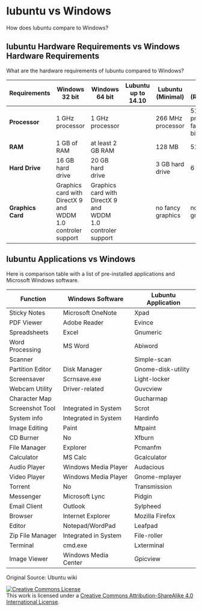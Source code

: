 # lubuntu vs Windows

How does lubuntu compare to Windows?

## lubuntu Hardware Requirements vs Windows Hardware Requirements

What are the hardware requirements of lubuntu compared to Windows?

| **Requirements** | **Windows 32 bit** |  **Windows 64 bit** | **Lubuntu up to 14.10** |  **Lubuntu (Minimal)** | **Lubuntu (Recommended)**  |
|------------------|--------------------|---------------------|-------------------------|-----------------------|----------------------------|
| **Processor** | 1 GHz processor | 1 GHz processor |          |  266 MHz processor | 512 MHz processor or faster, 32 or 64 bit |
| **RAM** | 1 GB of RAM | at least 2 GB RAM |             | 128 MB|512 MB of RAM|
| **Hard Drive**  |16 GB hard drive | 20 GB hard drive  |             |  3 GB hard drive  |  6 GB hard drive  |
| **Graphics Card** | Graphics card with DirectX 9 and WDDM 1.0 controler support | Graphics card with DirectX 9 and WDDM 1.0 controler support  |             | no fancy graphics | no fancy graphics |

## lubuntu Applications vs Windows

Here is comparison table with a list of pre-installed applications and Microsoft Windows software.

|**Function**       	|**Windows Software** 	|**Lubuntu Application**  |
|-------------------	|----------------------	|---------------------	|
| Sticky Notes       	| Microsoft OneNote    	| Xpad                	|
| PDF Viewer        	| Adobe Reader         	| Evince              	|
| Spreadsheets      	| Excel                	| Gnumeric            	|
| Word Processing    	| MS Word              	| Abiword             	|
| Scanner           	|                      	| Simple-scan         	|
| Partition Editor  	| Disk Manager         	| Gnome-disk-utility  	|
| Screensaver       	| Scrnsave.exe         	| Light-locker        	|
| Webcam Utility    	| Driver-related       	| Guvcview            	|
| Character Map     	|                      	| Gucharmap           	|
| Screenshot Tool    	| Integrated in System 	| Scrot               	|
| System info       	| Integrated in System 	| Hardinfo            	|
| Image Editing     	| Paint                	| Mtpaint             	|
| CD Burner         	| No                   	| Xfburn              	|
| File Manager      	| Explorer             	| Pcmanfm             	|
| Calculator        	| MS Calc              	| Gcalculator         	|
| Audio Player      	| Windows Media Player 	| Audacious           	|
| Video Player      	| Windows Media Player 	| Gnome-mplayer       	|
| Torrent           	| No                   	| Transmission        	|
| Messenger          	| Microsoft Lync       	| Pidgin              	|
| Email Client      	| Outlook              	| Sylpheed            	|
| Browser           	| Internet Explorer    	| Mozilla Firefox     	|
| Editor            	| Notepad/WordPad      	| Leafpad             	|
| Zip File Manager   	| Integrated in System 	| File-roller         	|
| Terminal          	| cmd.exe              	| Lxterminal          	|
| Image Viewer      	| Windows Media Center 	| Gpicview            	|


Original Source: Ubuntu wiki

<a rel="license" href="http://creativecommons.org/licenses/by-sa/4.0/"><img alt="Creative Commons License" style="border-width:0" src="https://i.creativecommons.org/l/by-sa/4.0/80x15.png" /></a><br />This work is licensed under a <a rel="license" href="http://creativecommons.org/licenses/by-sa/4.0/">Creative Commons Attribution-ShareAlike 4.0 International License</a>.
